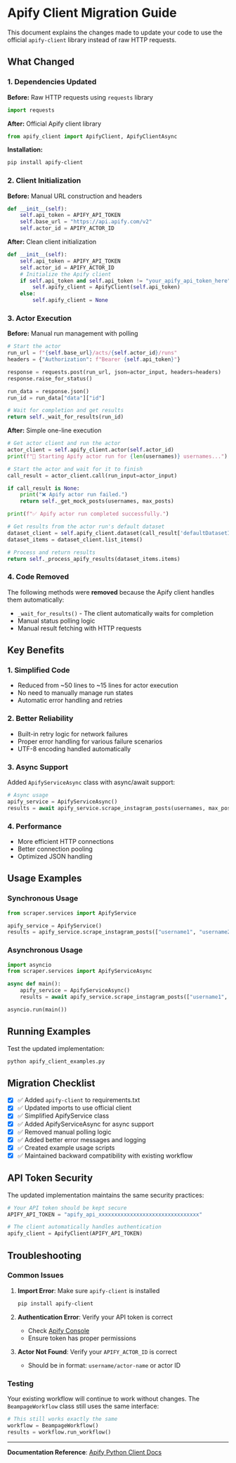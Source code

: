 # Apify Client Migration Guide

This document explains the changes made to update your code to use the official `apify-client` library instead of raw HTTP requests.

## What Changed

### 1. Dependencies Updated

**Before:** Raw HTTP requests using `requests` library
```python
import requests
```

**After:** Official Apify client library
```python
from apify_client import ApifyClient, ApifyClientAsync
```

**Installation:**
```bash
pip install apify-client
```

### 2. Client Initialization

**Before:** Manual URL construction and headers
```python
def __init__(self):
    self.api_token = APIFY_API_TOKEN
    self.base_url = "https://api.apify.com/v2"
    self.actor_id = APIFY_ACTOR_ID
```

**After:** Clean client initialization
```python
def __init__(self):
    self.api_token = APIFY_API_TOKEN
    self.actor_id = APIFY_ACTOR_ID
    # Initialize the Apify client
    if self.api_token and self.api_token != "your_apify_api_token_here":
        self.apify_client = ApifyClient(self.api_token)
    else:
        self.apify_client = None
```

### 3. Actor Execution

**Before:** Manual run management with polling
```python
# Start the actor
run_url = f"{self.base_url}/acts/{self.actor_id}/runs"
headers = {"Authorization": f"Bearer {self.api_token}"}

response = requests.post(run_url, json=actor_input, headers=headers)
response.raise_for_status()

run_data = response.json()
run_id = run_data["data"]["id"]

# Wait for completion and get results
return self._wait_for_results(run_id)
```

**After:** Simple one-line execution
```python
# Get actor client and run the actor
actor_client = self.apify_client.actor(self.actor_id)
print(f"🚀 Starting Apify actor run for {len(usernames)} usernames...")

# Start the actor and wait for it to finish
call_result = actor_client.call(run_input=actor_input)

if call_result is None:
    print("❌ Apify actor run failed.")
    return self._get_mock_posts(usernames, max_posts)

print(f"✅ Apify actor run completed successfully.")

# Get results from the actor run's default dataset
dataset_client = self.apify_client.dataset(call_result['defaultDatasetId'])
dataset_items = dataset_client.list_items()

# Process and return results
return self._process_apify_results(dataset_items.items)
```

### 4. Code Removed

The following methods were **removed** because the Apify client handles them automatically:

- `_wait_for_results()` - The client automatically waits for completion
- Manual status polling logic
- Manual result fetching with HTTP requests

## Key Benefits

### 1. **Simplified Code**
- Reduced from ~50 lines to ~15 lines for actor execution
- No need to manually manage run states
- Automatic error handling and retries

### 2. **Better Reliability**
- Built-in retry logic for network failures
- Proper error handling for various failure scenarios
- UTF-8 encoding handled automatically

### 3. **Async Support**
Added `ApifyServiceAsync` class with async/await support:

```python
# Async usage
apify_service = ApifyServiceAsync()
results = await apify_service.scrape_instagram_posts(usernames, max_posts=5)
```

### 4. **Performance**
- More efficient HTTP connections
- Better connection pooling
- Optimized JSON handling

## Usage Examples

### Synchronous Usage
```python
from scraper.services import ApifyService

apify_service = ApifyService()
results = apify_service.scrape_instagram_posts(["username1", "username2"], max_posts=10)
```

### Asynchronous Usage
```python
import asyncio
from scraper.services import ApifyServiceAsync

async def main():
    apify_service = ApifyServiceAsync()
    results = await apify_service.scrape_instagram_posts(["username1", "username2"], max_posts=10)

asyncio.run(main())
```

## Running Examples

Test the updated implementation:

```bash
python apify_client_examples.py
```

## Migration Checklist

- [x] ✅ Added `apify-client` to requirements.txt
- [x] ✅ Updated imports to use official client
- [x] ✅ Simplified ApifyService class
- [x] ✅ Added ApifyServiceAsync for async support
- [x] ✅ Removed manual polling logic
- [x] ✅ Added better error messages and logging
- [x] ✅ Created example usage scripts
- [x] ✅ Maintained backward compatibility with existing workflow

## API Token Security

The updated implementation maintains the same security practices:

```python
# Your API token should be kept secure
APIFY_API_TOKEN = "apify_api_xxxxxxxxxxxxxxxxxxxxxxxxxxxxxxxx"

# The client automatically handles authentication
apify_client = ApifyClient(APIFY_API_TOKEN)
```

## Troubleshooting

### Common Issues

1. **Import Error**: Make sure `apify-client` is installed
   ```bash
   pip install apify-client
   ```

2. **Authentication Error**: Verify your API token is correct
   - Check [Apify Console](https://console.apify.com/settings/integrations)
   - Ensure token has proper permissions

3. **Actor Not Found**: Verify your `APIFY_ACTOR_ID` is correct
   - Should be in format: `username/actor-name` or actor ID

### Testing

Your existing workflow will continue to work without changes. The `BeampageWorkflow` class still uses the same interface:

```python
# This still works exactly the same
workflow = BeampageWorkflow()
results = workflow.run_workflow()
```

---

**Documentation Reference**: [Apify Python Client Docs](https://docs.apify.com/api/client/python/docs/overview/getting-started) 